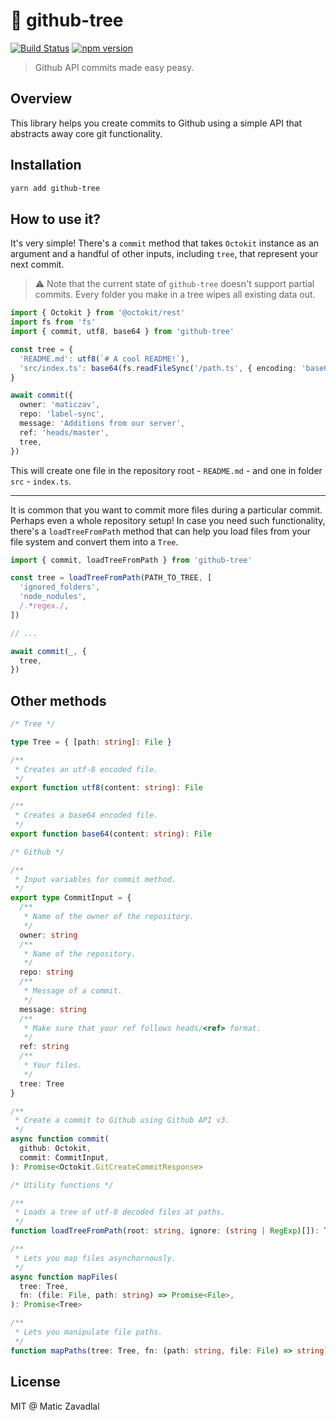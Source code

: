 # 🐙 github-tree

[![Build Status](https://img.shields.io/endpoint.svg?url=https%3A%2F%2Factions-badge.atrox.dev%2Fmaticzav%2Fgithub-tree%2Fbadge&style=flat)](https://actions-badge.atrox.dev/maticzav/github-tree/goto)
[![npm version](https://badge.fury.io/js/github-tree.svg)](https://badge.fury.io/js/github-tree)

> Github API commits made easy peasy.

## Overview

This library helps you create commits to Github using a simple API that abstracts away core git functionality.

<!-- bannerbot -->

## Installation

```bash
yarn add github-tree
```

## How to use it?

It's very simple! There's a `commit` method that takes `Octokit` instance as an argument and a handful of other inputs, including `tree`, that represent your next commit.

> :warning: Note that the current state of `github-tree` doesn't support partial commits. Every folder you make in a tree wipes all existing data out.

```ts
import { Octokit } from '@octokit/rest'
import fs from 'fs'
import { commit, utf8, base64 } from 'github-tree'

const tree = {
  'README.md': utf8(`# A cool README!`),
  'src/index.ts': base64(fs.readFileSync('/path.ts', { encoding: 'base64' })),
}

await commit({
  owner: 'maticzav',
  repo: 'label-sync',
  message: 'Additions from our server',
  ref: 'heads/master',
  tree,
})
```

This will create one file in the repository root - `README.md` - and one in folder `src` - `index.ts`.

---

It is common that you want to commit more files during a particular commit. Perhaps even a whole repository setup! In case you need such functionality, there's a `loadTreeFromPath` method that can help you load files from your file system and convert them into a `Tree`.

```ts
import { commit, loadTreeFromPath } from 'github-tree'

const tree = loadTreeFromPath(PATH_TO_TREE, [
  'ignored_folders',
  'node_nodules',
  /.*regex./,
])

// ...

await commit(_, {
  tree,
})
```

## Other methods

```ts
/* Tree */

type Tree = { [path: string]: File }

/**
 * Creates an utf-8 encoded file.
 */
export function utf8(content: string): File

/**
 * Creates a base64 encoded file.
 */
export function base64(content: string): File

/* Github */

/**
 * Input variables for commit method.
 */
export type CommitInput = {
  /**
   * Name of the owner of the repository.
   */
  owner: string
  /**
   * Name of the repository.
   */
  repo: string
  /**
   * Message of a commit.
   */
  message: string
  /**
   * Make sure that your ref follows heads/<ref> format.
   */
  ref: string
  /**
   * Your files.
   */
  tree: Tree
}

/**
 * Create a commit to Github using Github API v3.
 */
async function commit(
  github: Octokit,
  commit: CommitInput,
): Promise<Octokit.GitCreateCommitResponse>

/* Utility functions */

/**
 * Loads a tree of utf-8 decoded files at paths.
 */
function loadTreeFromPath(root: string, ignore: (string | RegExp)[]): Tree

/**
 * Lets you map files asynchornously.
 */
async function mapFiles(
  tree: Tree,
  fn: (file: File, path: string) => Promise<File>,
): Promise<Tree>

/**
 * Lets you manipulate file paths.
 */
function mapPaths(tree: Tree, fn: (path: string, file: File) => string): Tree
```

## License

MIT @ Matic Zavadlal
